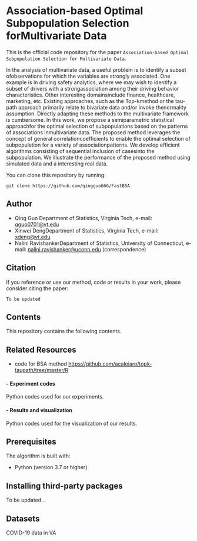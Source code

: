 # Association-based Optimal Subpopulation Selection forMultivariate Data

This is the official code repository for the paper `Association-based Optimal Subpopulation Selection for Multivariate Data`.

In  the  analysis  of  multivariate  data,  a  useful  problem  is  to  identify  a  subset  ofobservations for which the variables are strongly associated.  One example is in driving safety analytics, where we may wish to identify a subset of drivers with a strongassociation  among  their  driving  behavior  characteristics.   Other  interesting  domainsinclude  finance,  healthcare,  marketing,  etc.   Existing  approaches,  such  as  the  Top-kmethod or the tau-path approach primarily relate to bivariate data and/or invoke thenormality  assumption.   Directly  adapting  these  methods  to  the  multivariate  framework is cumbersome.  In this work, we propose a semiparametric statistical approachfor  the  optimal  selection  of  subpopulations  based  on  the  patterns  of  associations  inmultivariate data.  The proposed method leverages the concept of general correlationcoefficients to enable the optimal selection of subpopulation for a variety of associationpatterns.   We  develop  efficient  algorithms  consisting  of  sequential  inclusion  of  casesinto the subpopulation.  We illustrate the performance of the proposed method using simulated data and a interesting real data.

You can clone this repository by running:

```
git clone https://github.com/qingguo666/FastBSA
```
## Author

* Qing Guo Department of Statistics, Virginia Tech, e-mail: qguo0701@vt.edu
* Xinwei DengDepartment of Statistics, Virginia Tech, e-mail: xdeng@vt.edu
* Nalini RavishankerDepartment of Statistics, University of Connecticut, e-mail: nalini.ravishanker@uconn.edu (correspondence)

## Citation

If you reference or use our method, code or results in your work, please consider citing the paper:

```
To be updated
```

## Contents

This repository contains the following contents. 

## Related Resources

* code for BSA method https://github.com/acaloiaro/topk-taupath/tree/master/R

#### - Experiment codes
Python codes used for our experiments. 

#### - Results and visualization
Python codes used for the visualization of our results. 

## Prerequisites

The algorithm is built with:

* Python (version 3.7 or higher)


## Installing third-party packages
To be updated...

## Datasets
COVID-19 data in VA
